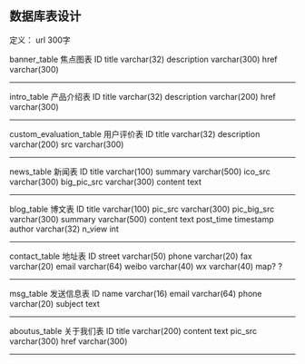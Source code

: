 ## 数据库表设计

定义：
url		300字

banner_table			焦点图表
ID
title		varchar(32)
description	varchar(300)
href		varchar(300)

------------------------------------------------------------------------------

intro_table			产品介绍表
ID
title		varchar(32)
description	varchar(200)
href		varchar(300)

------------------------------------------------------------------------------

custom_evaluation_table		用户评价表
ID
title		varchar(32)
description	varchar(200)
src		varchar(300)

------------------------------------------------------------------------------

news_table			新闻表
ID
title		varchar(100)
summary		varchar(500)
ico_src		varchar(300)
big_pic_src	varchar(300)
content		text

------------------------------------------------------------------------------

blog_table			博文表
ID
title		varchar(100)
pic_src		varchar(300)
pic_big_src	varchar(300)
summary		varchar(500)
content		text
post_time	timestamp
author		varchar(32)
n_view		int

------------------------------------------------------------------------------

contact_table			地址表
ID
street		varchar(50)
phone		varchar(20)
fax		varchar(20)
email		varchar(64)
weibo		varchar(40)
wx		varchar(40)
map?		?

------------------------------------------------------------------------------

msg_table			发送信息表
ID
name		varchar(16)
email		varchar(64)
phone		varchar(20)
subject		text

------------------------------------------------------------------------------

aboutus_table			关于我们表
ID
title		varchar(200)
content		text
pic_src		varchar(300)
href		varchar(300)

------------------------------------------------------------------------------




